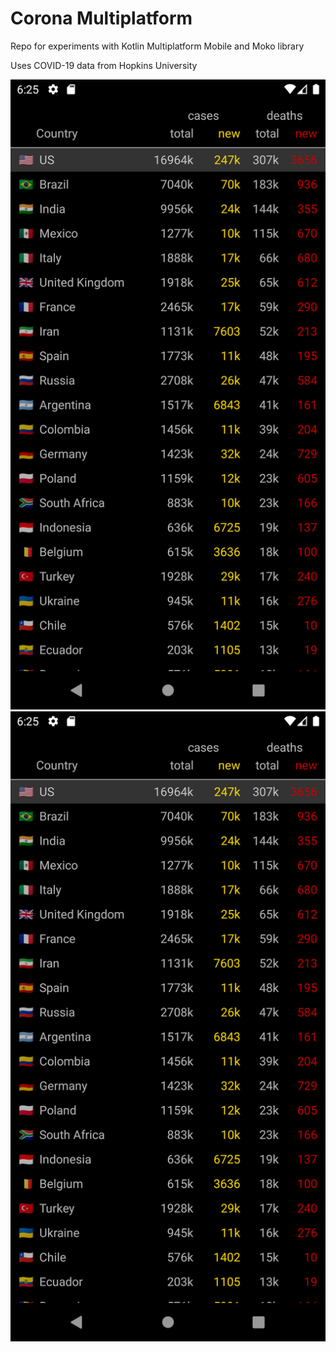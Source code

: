 # Corona Multiplatform

Repo for experiments with Kotlin Multiplatform Mobile and Moko library

Uses COVID-19 data from Hopkins University 

![alt text](https://github.com/egeniq/corona-multiplatform/blob/develop/docs/screenshot_android.png?raw=true)
![Screenshot](docs/screenshot_android.png)
